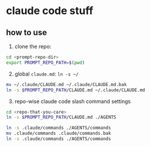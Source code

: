 # claude code stuff

## how to use

1. clone the repo:

```bash
cd <prompt-repo-dir>
export PROMPT_REPO_PATH=$(pwd)
```

2. global `claude.md`: `ln -s ~/`

```bash
mv ~/.claude/CLAUDE.md ~/.claude/CLAUDE.md.bak
ln -s $PROMPT_REPO_PATH/CLAUDE.md ~/.claude/CLAUDE.md
```

3. repo-wise claude code slash command settings

```bash
cd <repo-that-you-care>
ln -s $PROMPT_REPO_PATH/CLAUDE.md ./AGENTS

ln -s .claude/commands ./AGENTS/commands
mv .claude/commands .claude/commands.bak
ln -s .claude/commands ./AGENTS/commands

```
